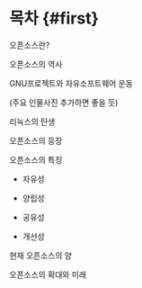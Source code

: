 # 목차 {#first}

오픈소스란?

오픈소스의 역사

GNU프로젝트와 자유소프트웨어 운동

\(주요 인물사진 추가하면 좋을 듯\)

리눅스의 탄생

오픈소스의 등장

오픈소스의 특징

* 자유성

* 양립성

* 공유성

* 개선성

현재 오픈소스의 양

오픈소스의 확대와 미래



